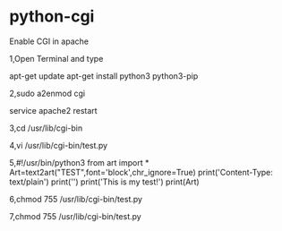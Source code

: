 # python-cgi

Enable CGI in apache

1,Open Terminal and type 

apt-get update
apt-get install python3 python3-pip

2,sudo a2enmod cgi


service apache2 restart

3,cd /usr/lib/cgi-bin

4,vi /usr/lib/cgi-bin/test.py

5,#!/usr/bin/python3
from art import *
Art=text2art("TEST",font='block',chr_ignore=True)
print('Content-Type: text/plain')
print('')
print('This is my test!')
print(Art)

6,chmod 755 /usr/lib/cgi-bin/test.py

7,chmod 755 /usr/lib/cgi-bin/test.py
